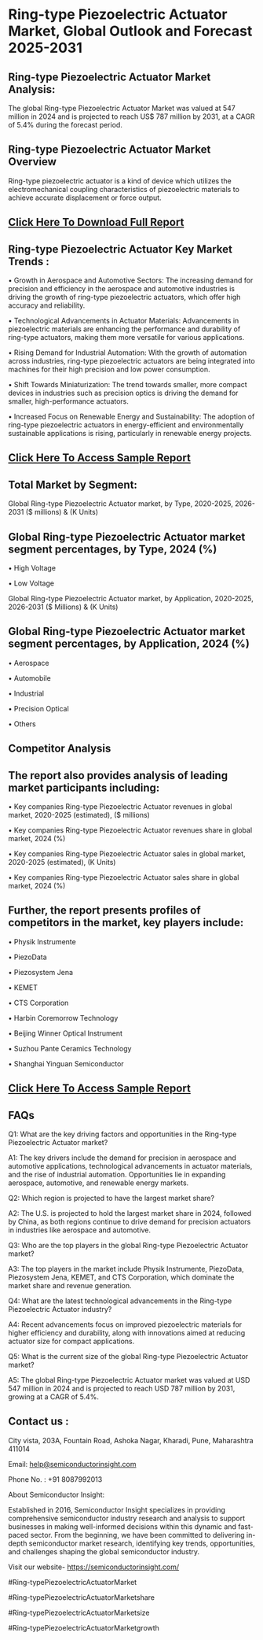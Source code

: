 Ring-type Piezoelectric Actuator Market, Global Outlook and Forecast 2025-2031
=
Ring-type Piezoelectric Actuator Market Analysis:
-
The global Ring-type Piezoelectric Actuator Market was valued at 547 million in 2024 and is projected to reach US$ 787 million by 2031, at a CAGR of 5.4% during the forecast period.

Ring-type Piezoelectric Actuator Market Overview
-
Ring-type piezoelectric actuator is a kind of device which utilizes the electromechanical coupling characteristics of piezoelectric materials to achieve accurate displacement or force output.

[Click Here To Download Full Report](https://semiconductorinsight.com/report/ring-type-piezoelectric-actuator-market/)
-
Ring-type Piezoelectric Actuator Key Market Trends  :
-
•	Growth in Aerospace and Automotive Sectors: The increasing demand for precision and efficiency in the aerospace and automotive industries is driving the growth of ring-type piezoelectric actuators, which offer high accuracy and reliability.

•	Technological Advancements in Actuator Materials: Advancements in piezoelectric materials are enhancing the performance and durability of ring-type actuators, making them more versatile for various applications.

•	Rising Demand for Industrial Automation: With the growth of automation across industries, ring-type piezoelectric actuators are being integrated into machines for their high precision and low power consumption.

•	Shift Towards Miniaturization: The trend towards smaller, more compact devices in industries such as precision optics is driving the demand for smaller, high-performance actuators.

•	Increased Focus on Renewable Energy and Sustainability: The adoption of ring-type piezoelectric actuators in energy-efficient and environmentally sustainable applications is rising, particularly in renewable energy projects.

[Click Here To Access Sample Report](https://semiconductorinsight.com/download-sample-report/?product_id=92933)
-
Total Market by Segment:
-
Global Ring-type Piezoelectric Actuator market, by Type, 2020-2025, 2026-2031 ($ millions) & (K Units)

Global Ring-type Piezoelectric Actuator market segment percentages, by Type, 2024 (%)
-
•	High Voltage

•	Low Voltage

Global Ring-type Piezoelectric Actuator market, by Application, 2020-2025, 2026-2031 ($ Millions) & (K Units)

Global Ring-type Piezoelectric Actuator market segment percentages, by Application, 2024 (%)
-
•	Aerospace

•	Automobile

•	Industrial

•	Precision Optical

•	Others

Competitor Analysis
-
The report also provides analysis of leading market participants including:
-
•	Key companies Ring-type Piezoelectric Actuator revenues in global market, 2020-2025 (estimated), ($ millions)

•	Key companies Ring-type Piezoelectric Actuator revenues share in global market, 2024 (%)

•	Key companies Ring-type Piezoelectric Actuator sales in global market, 2020-2025 (estimated), (K Units)

•	Key companies Ring-type Piezoelectric Actuator sales share in global market, 2024 (%)

Further, the report presents profiles of competitors in the market, key players include:
-
•	Physik Instrumente

•	PiezoData

•	Piezosystem Jena

•	KEMET

•	CTS Corporation

•	Harbin Coremorrow Technology

•	Beijing Winner Optical Instrument

•	Suzhou Pante Ceramics Technology

•	Shanghai Yinguan Semiconductor

[Click Here To Access Sample Report](https://semiconductorinsight.com/download-sample-report/?product_id=92933)
-
FAQs
-
Q1: What are the key driving factors and opportunities in the Ring-type Piezoelectric Actuator market?

A1: The key drivers include the demand for precision in aerospace and automotive applications, technological advancements in actuator materials, and the rise of industrial automation. Opportunities lie in expanding aerospace, automotive, and renewable energy markets.

Q2: Which region is projected to have the largest market share?

A2: The U.S. is projected to hold the largest market share in 2024, followed by China, as both regions continue to drive demand for precision actuators in industries like aerospace and automotive.

Q3: Who are the top players in the global Ring-type Piezoelectric Actuator market?

A3: The top players in the market include Physik Instrumente, PiezoData, Piezosystem Jena, KEMET, and CTS Corporation, which dominate the market share and revenue generation.

Q4: What are the latest technological advancements in the Ring-type Piezoelectric Actuator industry?

A4: Recent advancements focus on improved piezoelectric materials for higher efficiency and durability, along with innovations aimed at reducing actuator size for compact applications.

Q5: What is the current size of the global Ring-type Piezoelectric Actuator market?

A5: The global Ring-type Piezoelectric Actuator market was valued at USD 547 million in 2024 and is projected to reach USD 787 million by 2031, growing at a CAGR of 5.4%.

Contact us : 
-
City vista, 203A, Fountain Road, Ashoka Nagar, Kharadi, Pune, Maharashtra 411014

Email: help@semiconductorinsight.com

Phone No. : +91 8087992013

About Semiconductor Insight:

Established in 2016, Semiconductor Insight specializes in providing comprehensive semiconductor industry research and analysis to support businesses in making well-informed decisions within this dynamic and fast-paced sector. From the beginning, we have been committed to delivering in-depth semiconductor market research, identifying key trends, opportunities, and challenges shaping the global semiconductor industry.

Visit our website- https://semiconductorinsight.com/

#Ring-typePiezoelectricActuatorMarket 

#Ring-typePiezoelectricActuatorMarketshare

#Ring-typePiezoelectricActuatorMarketsize

#Ring-typePiezoelectricActuatorMarketgrowth 


 

